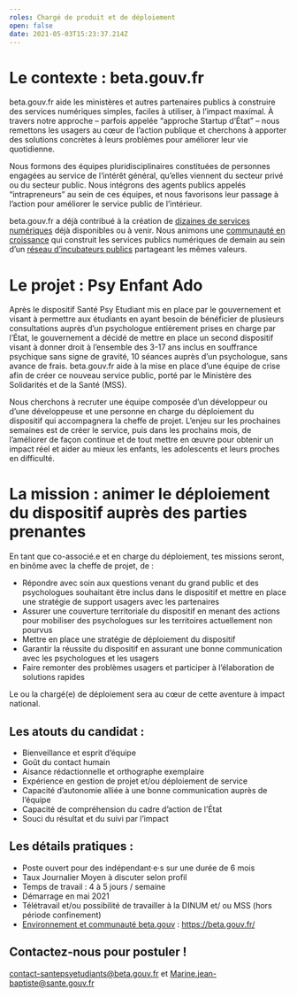 ```yaml
---
roles: Chargé de produit et de déploiement
open: false
date: 2021-05-03T15:23:37.214Z
---
```

# **Le contexte : beta.gouv.fr**

beta.gouv.fr aide les ministères et autres partenaires publics à construire des services numériques simples, faciles à utiliser, à l’impact maximal. À travers notre approche – parfois appelée “approche Startup d’État” – nous remettons les usagers au cœur de l’action publique et cherchons à apporter des solutions concrètes à leurs problèmes pour améliorer leur vie quotidienne.

Nous formons des équipes pluridisciplinaires constituées de personnes engagées au service de l’intérêt général, qu’elles viennent du secteur privé ou du secteur public. Nous intégrons des agents publics appelés “intrapreneurs” au sein de ces équipes, et nous favorisons leur passage à l’action pour améliorer le service public de l’intérieur.

beta.gouv.fr a déjà contribué à la création de [dizaines de services numériques](https://beta.gouv.fr/startups/) déjà disponibles ou à venir. Nous animons une [communauté en croissance](https://beta.gouv.fr/communaute/) qui construit les services publics numériques de demain au sein d’un [réseau d’incubateurs publics](https://beta.gouv.fr/incubateurs/) partageant les mêmes valeurs.

# **Le projet :** Psy Enfant Ado

Après le dispositif Santé Psy Etudiant mis en place par le gouvernement et visant à permettre aux étudiants en ayant besoin de bénéficier de plusieurs consultations auprès d’un psychologue entièrement prises en charge par l’État, le gouvernement a décidé de mettre en place un second dispositif visant à donner droit à l’ensemble des 3-17 ans inclus en souffrance psychique sans signe de gravité, 10 séances auprès d’un psychologue, sans avance de frais. beta.gouv.fr aide à la mise en place d’une équipe de crise afin de créer ce nouveau service public, porté par le Ministère des Solidarités et de la Santé (MSS).

Nous cherchons à recruter une équipe composée d’un développeur ou d’une développeuse et une personne en charge du déploiement du dispositif qui accompagnera la cheffe de projet. L’enjeu sur les prochaines semaines est de créer le service, puis dans les prochains mois, de l’améliorer de façon continue et de tout mettre en œuvre pour obtenir un impact réel et aider au mieux les enfants, les adolescents et leurs proches en difficulté.

# **La mission : animer le déploiement du dispositif auprès des parties prenantes**

En tant que co-associé.e et en charge du déploiement, tes missions seront, en binôme avec la cheffe de projet, de :

* Répondre avec soin aux questions venant du grand public et des psychologues souhaitant être inclus dans le dispositif et mettre en place une stratégie de support usagers avec les partenaires
* Assurer une couverture territoriale du dispositif en menant des actions pour mobiliser des psychologues sur les territoires actuellement non pourvus
* Mettre en place une stratégie de déploiement du dispositif
* Garantir la réussite du dispositif en assurant une bonne communication avec les psychologues et les usagers
* Faire remonter des problèmes usagers et participer à l’élaboration de solutions rapides

Le ou la chargé(e) de déploiement sera au cœur de cette aventure à impact national.

## **Les atouts du candidat :**

* Bienveillance et esprit d’équipe
* Goût du contact humain
* Aisance rédactionnelle et orthographe exemplaire
* Expérience en gestion de projet et/ou déploiement de service
* Capacité d’autonomie alliée à une bonne communication auprès de l’équipe
* Capacité de compréhension du cadre d’action de l’État
* Souci du résultat et du suivi par l’impact

## **Les détails pratiques :**

* Poste ouvert pour des indépendant·e·s sur une durée de 6 mois
* Taux Journalier Moyen à discuter selon profil
* Temps de travail : 4 à 5 jours / semaine
* Démarrage en mai 2021
* Télétravail et/ou possibilité de travailler à la DINUM et/ ou MSS (hors période confinement)
* [Environnement et communauté beta.gouv](https://doc.incubateur.net/communaute/) : https://beta.gouv.fr/

## **Contactez-nous pour postuler !**

contact-santepsyetudiants@beta.gouv.fr et Marine.jean-baptiste@sante.gouv.fr
